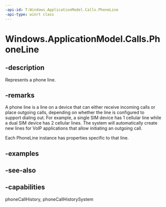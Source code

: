 ```yaml
---
-api-id: T:Windows.ApplicationModel.Calls.PhoneLine
-api-type: winrt class
---
```


<!-- Class syntax.
public class PhoneLine : Windows.ApplicationModel.Calls.IPhoneLine
-->

# Windows.ApplicationModel.Calls.PhoneLine

## -description
Represents a phone line.

## -remarks
A phone line is a line on a device that can either receive incoming calls or place outgoing calls, depending on whether the line is configured to support dialing out. For example, a single SIM device has 1 cellular line while a dual SIM device has 2 cellular lines. The system will automatically create new lines for VoIP applications that allow initiating an outgoing call.

Each PhoneLine instance has properties specific to that line.

## -examples

## -see-also

## -capabilities
phoneCallHistory, phoneCallHistorySystem
